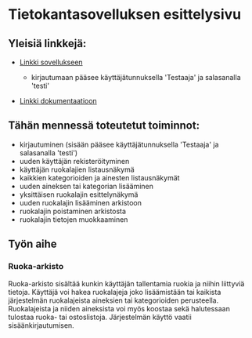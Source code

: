 # Tietokantasovelluksen esittelysivu

## Yleisiä linkkejä:

* [Linkki sovellukseen](http://pmari.users.cs.helsinki.fi/tsoha)
	- kirjautumaan pääsee käyttäjätunnuksella 'Testaaja' ja salasanalla 'testi'

* [Linkki dokumentaatioon](https://github.com/BikkuMyy/Tsoha-Bootstrap/blob/master/doc/dokumentaatio.pdf)

## Tähän mennessä toteutetut toiminnot:
* kirjautuminen (sisään pääsee käyttäjätunnuksella 'Testaaja' ja salasanalla 'testi')
* uuden käyttäjän rekisteröityminen
* käyttäjän ruokalajien listausnäkymä
* kaikkien kategorioiden ja ainesten listausnäkymät
* uuden aineksen tai kategorian lisääminen
* yksittäisen ruokalajin esittelynäkymä
* uuden ruokalajin lisääminen arkistoon
* ruokalajin poistaminen arkistosta
* ruokalajin tietojen muokkaaminen

## Työn aihe

### Ruoka-arkisto
Ruoka-arkisto sisältää kunkin käyttäjän tallentamia ruokia ja niihin liittyviä tietoja. Käyttäjä voi hakea ruokalajeja joko lisäämistään tai kaikista järjestelmän ruokalajeista aineksien tai kategorioiden perusteella. Ruokalajeista ja niiden aineksista voi myös koostaa sekä halutessaan tulostaa ruoka- tai ostoslistoja. Järjestelmän käyttö vaatii sisäänkirjautumisen.
